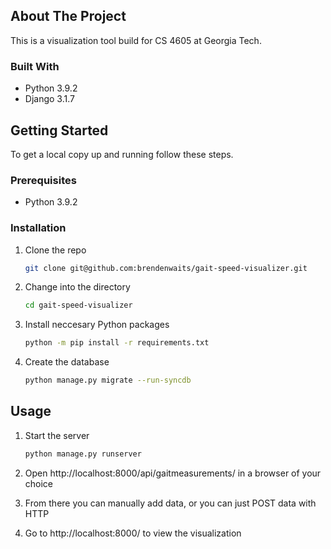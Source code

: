 ## About The Project
This is a visualization tool build for CS 4605 at Georgia Tech.

### Built With
* Python 3.9.2
* Django 3.1.7

## Getting Started
To get a local copy up and running follow these steps.

### Prerequisites
* Python 3.9.2

### Installation
1. Clone the repo
    ```sh
    git clone git@github.com:brendenwaits/gait-speed-visualizer.git
    ```

2. Change into the directory
    ```sh
    cd gait-speed-visualizer
    ```

3. Install neccesary Python packages
    ```sh
    python -m pip install -r requirements.txt
    ```

4. Create the database
    ```sh
    python manage.py migrate --run-syncdb
    ```

## Usage
1. Start the server
    ```sh
    python manage.py runserver
    ```

2. Open http://localhost:8000/api/gaitmeasurements/ in a browser of your choice

3. From there you can manually add data, or you can just POST data with HTTP

4. Go to http://localhost:8000/ to view the visualization
